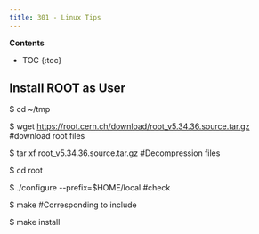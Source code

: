 ```yaml
---
title: 301 - Linux Tips
---
```



**Contents**
* TOC
{:toc}


## Install ROOT as User 

$ cd ~/tmp 

$ wget  https://root.cern.ch/download/root_v5.34.36.source.tar.gz  #download root files

$ tar xf root_v5.34.36.source.tar.gz                               #Decompression files

$ cd root

$ ./configure --prefix=$HOME/local                                 #check 

$ make                                     #Corresponding to include

$ make install 



